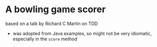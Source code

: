 # A bowling game scorer
based on a talk by Richard C Martin on TDD

* was adopted from Java examples, so might not be very idiomatic, especially in the `score` method
